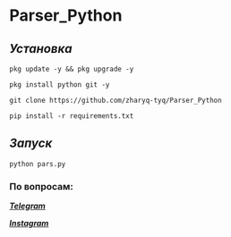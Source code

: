 # Parser_Python

## ***Установка***
 ```pkg update -y && pkg upgrade -y```
 
 ```pkg install python git -y```
 
 ```git clone https://github.com/zharyq-tyq/Parser_Python```
 
 ```pip install -r requirements.txt```

## ***Запуск***

```python pars.py```
### По вопросам:

***[Telegram](https://t.me/zharyqtyq)***

***[Instagram](https://instagram.com/zharyqtyq_)***
